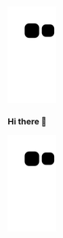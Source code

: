 ![Snake animation](https://github.com/rafaballerini/rafaballerini/blob/output/github-contribution-grid-snake.svg)

### Hi there 👋

<!--
**EduardoAran/EduardoAran** is a ✨ _special_ ✨ repository because its `README.md` (this file) appears on your GitHub profile.

Here are some ideas to get you started:

- 🔭 I’m currently working on ...
- 🌱 I’m currently learning ...
- 👯 I’m looking to collaborate on ...
- 🤔 I’m looking for help with ...
- 💬 Ask me about ...
- 📫 How to reach me: ...
- 😄 Pronouns: ...
- ⚡ Fun fact: ...
-->

![Snake animation](https://github.com/rafaballerini/rafaballerini/blob/output/github-contribution-grid-snake.svg)
